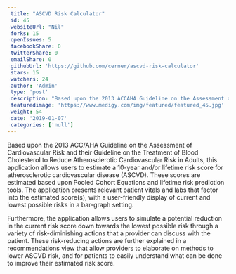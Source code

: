 ```yaml
--- 
 title: "ASCVD Risk Calculator" 
 id: 45  
 websiteUrl: "Nil" 
 forks: 15 
 openIssues: 5
 facebookShare: 0
 twitterShare: 0
 emailShare: 0
 githubUrl: 'https://github.com/cerner/ascvd-risk-calculator'
 stars: 15 
 watchers: 24 
 author: 'Admin' 
 type: 'post' 
 description: "Based upon the 2013 ACCAHA Guideline on the Assessment of Cardiovascular Risk and their Guideline on the Treatment of Blood Cholesterol to Reduce Athe" 
 featuredimage: 'https://www.medigy.com/img/featured/featured_45.jpg' 
 weight: 54
 date: '2019-01-07'
 categories: ['null']
---
```

Based upon the 2013 ACC/AHA Guideline on the Assessment of Cardiovascular Risk and their Guideline on the Treatment of Blood Cholesterol to Reduce Atherosclerotic Cardiovascular Risk in Adults, this application allows users to estimate a 10-year and/or lifetime risk score for atherosclerotic cardiovascular disease (ASCVD). These scores are estimated based upon Pooled Cohort Equations and lifetime risk prediction tools. The application presents relevant patient vitals and labs that factor into the estimated score(s), with a user-friendly display of current and lowest possible risks in a bar-graph setting.

Furthermore, the application allows users to simulate a potential reduction in the current risk score down towards the lowest possible risk through a variety of risk-diminishing actions that a provider can discuss with the patient. These risk-reducing actions are further explained in a recommendations view that allow providers to elaborate on methods to lower ASCVD risk, and for patients to easily understand what can be done to improve their estimated risk score.

